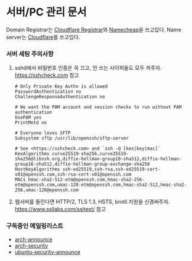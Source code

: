서버/PC 관리 문서
========
Domain Registrar는 [Cloudflare Registrar]와 [Namecheap]을 쓰고있다. Name
server는 [Cloudflare]를 쓰고있다.

[Cloudflare Registrar]: https://www.cloudflare.com/products/registrar/
[Namecheap]: https://www.namecheap.com/
[Cloudflare]: https://www.cloudflare.com/

### 서버 세팅 주의사항
1.  sshd에서 비밀번호 인증은 꼭 끄고, 안 쓰는 사이퍼들도 모두 꺼주자.
    https://sshcheck.com 참고

    ```sshd_config
    # Only Private Key Authn is allowed
    PasswordAuthentication no
    ChallengeResponseAuthentication no

    # We want the PAM account and session checks to run without PAM authentication
    UsePAM yes
    PrintMotd no

    # Everyone loves SFTP
    Subsystem sftp /usr/lib/openssh/sftp-server

    # See <https://sshcheck.com> and `ssh -Q [kex|key|mac]`
    KexAlgorithms curve25519-sha256,curve25519-sha256@libssh.org,diffie-hellman-group18-sha512,diffie-hellman-group16-sha512,diffie-hellman-group-exchange-sha256
    HostKeyAlgorithms ssh-ed25519,ssh-rsa,ssh-ed25519-cert-v01@openssh.com,ssh-rsa-cert-v01@openssh.com
    MACs hmac-sha2-512-etm@openssh.com,hmac-sha2-256-etm@openssh.com,umac-128-etm@openssh.com,hmac-sha2-512,hmac-sha2-256,umac-128@openssh.com
    ```

1.  웹서버를 돌린다면 HTTP/2, TLS 1.3, HSTS, brotli 지원을 신경써주자.
    https://www.ssllabs.com/ssltest/ 참고

### 구독중인 메일링리스트
- [arch-announce](https://lists.archlinux.org/listinfo/arch-announce)
- [arch-security](https://lists.archlinux.org/listinfo/arch-security)
- [ubuntu-security-announce](https://lists.ubuntu.com/mailman/listinfo/ubuntu-security-announce)
